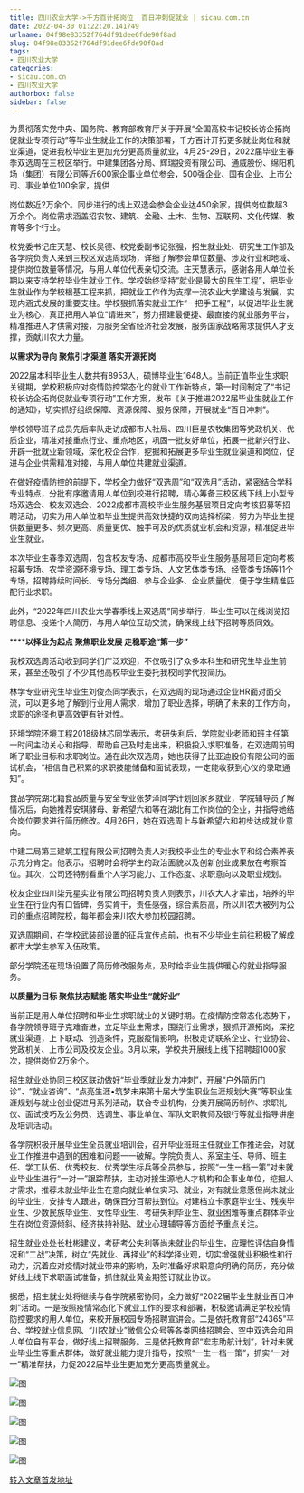 ```yaml
---
title: 四川农业大学->千方百计拓岗位  百日冲刺促就业 | sicau.com.cn
date: 2022-04-30 01:22:20.141749
urlname: 04f98e83352f764df91dee6fde90f8ad
slug: 04f98e83352f764df91dee6fde90f8ad
tags: 
- 四川农业大学
categories:
- sicau.com.cn
- 四川农业大学
authorbox: false
sidebar: false
---
```

为贯彻落实党中央、国务院、教育部教育厅关于开展“全国高校书记校长访企拓岗促就业专项行动”等毕业生就业工作的决策部署，千方百计开拓更多就业岗位和就业渠道，促进我校毕业生更加充分更高质量就业，4月25-29日，2022届毕业生春季双选周在三校区举行。中建集团各分局、辉瑞投资有限公司、通威股份、绵阳机场（集团）有限公司等近600家企事业单位参会，500强企业、国有企业、上市公司、事业单位100余家，提供
<!--more-->
岗位数近2万余个。同步进行的线上双选会参会企业达450余家，提供岗位数超3万余个。岗位需求涵盖招农牧、建筑、金融、土木、生物、互联网、文化传媒、教育等多个行业。

校党委书记庄天慧、校长吴德、校党委副书记张强，招生就业处、研究生工作部及各学院负责人来到三校区双选周现场，详细了解参会单位数量、涉及行业和地域、提供岗位数量等情况，与用人单位代表亲切交流。庄天慧表示，感谢各用人单位长期以来支持学校毕业生就业工作。学校始终坚持“就业是最大的民生工程”，把毕业生就业作为学校根基工程来抓，把就业工作作为支撑一流农业大学建设与发展，实现内涵式发展的重要支柱。学校狠抓落实就业工作“一把手工程”，以促进毕业生就业为核心，真正把用人单位“请进来”，努力搭建最便捷、最直接的就业服务平台，精准推进人才供需对接，为服务全省经济社会发展，服务国家战略需求提供人才支撑，贡献川农大力量。

**以需求为导向 聚焦引才渠道 落实开源拓岗**

2022届本科毕业生人数共有8953人，硕博毕业生1648人。当前正值毕业生求职关键期，学校积极应对疫情防控常态化的就业工作新特点，第一时间制定了“书记校长访企拓岗促就业专项行动”工作方案，发布《关于推进2022届毕业生就业工作的通知》，切实抓好组织保障、资源保障、服务保障，开展就业“百日冲刺”。

学校领导班子成员先后率队走访成都市人社局、四川巨星农牧集团等党政机关、优质企业，精准对接重点行业、重点地区，巩固一批友好单位，拓展一批新兴行业、开辟一批就业新领域，深化校企合作，挖掘和拓展更多毕业生就业渠道和岗位，促进与企业供需精准对接，与用人单位共建就业渠道。

在做好疫情防控的前提下，学校全力做好“双选周”和“双选月”活动，紧密结合学科专业特点，分批有序邀请用人单位到校进行招聘，精心筹备三校区线下线上小型专场双选会、校友双选会、2022成都市高校毕业生服务基层项目定向考核招募等招聘活动，切实为用人单位和毕业生提供高效快捷的双向选择桥梁，努力为毕业生提供数量更多、频次更高、质量更优、触手可及的优质就业机会和资源，精准促进毕业生就业。

本次毕业生春季双选周，包含校友专场、成都市高校毕业生服务基层项目定向考核招募专场、农学资源环境专场、理工类专场、人文艺体类专场、经管类专场等11个专场，招聘持续时间长、专场分类细、参与企业多、企业质量优，便于学生精准匹配行业求职。

此外，“2022年四川农业大学春季线上双选周”同步举行，毕业生可以在线浏览招聘信息、投递个人简历，与用人单位互动交流，确保线上线下招聘等质同效。

******以择业为起点 聚焦职业发展 走稳职途“第一步”**

我校双选周活动收到同学们广泛欢迎，不仅吸引了众多本科生和研究生毕业生前来，甚至还吸引了不少其他高校毕业生委托我校同学代投简历。

林学专业研究生毕业生刘俊杰同学表示，在双选周的现场通过企业HR面对面交流，可以更多地了解到行业用人需求，增加了职业选择，明确了未来的工作方向，求职的途径也更高效更有针对性。

环境学院环境工程2018级林芯同学表示，考研失利后，学院就业老师和班主任第一时间主动关心和指导，帮助自己及时走出来，积极投入求职准备，在双选周前明晰了职业目标和求职岗位。通在此次双选周，她也获得了比亚迪股份有限公司的面试机会，“相信自己积累的求职技能储备和面试表现，一定能收获到心仪的录取通知”。

食品学院湖北籍食品质量与安全专业张梦泽同学计划回家乡就业，学院辅导员了解情况后，向她推荐安琪酵母、新希望六和等在湖北有工作岗位的企业，并指导她结合岗位要求进行简历修改。4月26日，她在双选周上与新希望六和初步达成就业意向。

中建二局第三建筑工程有限公司招聘负责人对我校毕业生的专业水平和综合素养表示充分肯定。他表示，招聘时会将学生的政治面貌以及创新创业成果放在考察首位。其次，公司还特别看重个人学习能力、工作态度、求职意向以及职业规划。

校友企业四川柒元星实业有限公司招聘负责人则表示，川农大人才辈出，培养的毕业生在行业内有口皆碑，务实肯干，责任感强，综合素质高，所以川农大被列为公司的重点招聘院校，每年都会来川农大参加校园招聘。

双选周期间，在学校武装部设置的征兵宣传点前，也有不少毕业生前往积极了解成都市大学生参军入伍政策。

部分学院还在现场设置了简历修改服务点，及时给毕业生提供暖心的就业指导服务。

**以质量为目标 聚焦扶志赋能 落实毕业生“就好业”**

当前正是用人单位招聘和毕业生求职就业的关键时期。在疫情防控常态化态势下，各学院领导班子克难奋进，立足毕业生需求，围绕行业需求，狠抓开源拓岗，深挖就业渠道，上下联动、创造条件，克服疫情影响，积极走访联系企业、行业协会、党政机关、上市公司及校友企业。3月以来，学校共开展线上线下招聘超1000家次，提供岗位2万余个。

招生就业处协同三校区联动做好“毕业季就业发力冲刺”，开展“户外简历门诊”、“就业咨询”、“点亮生涯•筑梦未来第十届大学生职业生涯规划大赛”等职业生涯规划与就业创业促进月系列活动，联合专业机构，分类开展简历制作、求职礼仪、面试技巧及公务员、选调生、事业单位、军队文职教师及银行等就业指导讲座及培训活动。

各学院积极开展毕业生全员就业培训会，召开毕业班班主任就业工作推进会，对就业工作推进中遇到的困难和问题一一破解。学院负责人、系室主任、导师、班主任、学工队伍、优秀校友、优秀学生标兵等全员参与，按照“一生一档一策”对未就业毕业生进行“一对一”跟踪帮扶，主动对接生源地人才机构和企事业单位，挖掘人才需求，推荐未就业毕业生在意向就业单位实习、就业，对有就业意愿但尚未就业的毕业生，安排专人跟进，确保百分百帮扶到位。对建档立卡家庭毕业生、残疾毕业生、少数民族毕业生、女性毕业生、考研失利毕业生、就业困难等重点群体毕业生在岗位资源倾斜、经济扶持补贴、就业心理辅导等方面给予重点关注。

招生就业处处长杜彬建议，考研考公失利等尚未就业的毕业生，应理性评估自身情况和“二战”决策，树立“先就业、再择业”的科学择业观，切实增强就业积极性和行动力，沉着应对疫情对就业带来的影响，及时准备好求职意向明确的简历，充分做好线上线下求职面试准备，抓住就业黄金期签订就业协议。

据悉，招生就业处将继续与各学院紧密协同，全力做好“2022届毕业生就业百日冲刺”活动。一是按照疫情常态化下就业工作的要求和部署，积极邀请满足学校疫情防控要求的用人单位，来校开展校园专场招聘宣讲会。二是依托教育部“24365”平台、学校就业信息网、“川农就业”微信公众号等各类网络招聘会、空中双选会和用人单位自有平台，做好线上招聘服务。三是依托教育部“宏志助航计划”，针对未就业毕业生等重点群体，做好就业能力提升指导，按照“一生一档一策”，抓实“一对一”精准帮扶，力促2022届毕业生更加充分更高质量就业。

![图](https://news.sicau.edu.cn/__local/1/A9/43/DF04C6650414B85115D38D86E64_EC90897D_2044A.jpg)

![图](https://news.sicau.edu.cn/__local/B/56/DB/7EB5333411E20D3102118096EC8_7661ED20_3FB7F.jpg)

![图](https://news.sicau.edu.cn/__local/7/23/E6/833AF88A183CB07C2705F52FA7E_3252D4DE_25298.jpg)

![图](https://news.sicau.edu.cn/__local/8/7C/FF/EBE1A4F8ED4F072CCA30E394CBD_E390BE11_1BB54.jpg)

![图](https://news.sicau.edu.cn/__local/7/72/8F/414FB03C62DACAD3046A1E21868_9A11C704_21A1D.jpg)

[转入文章首发地址](https://news.sicau.edu.cn/info/1135/67595.htm)